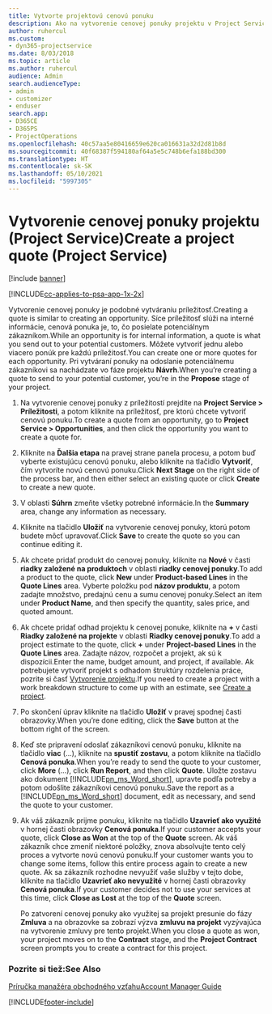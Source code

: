 ```yaml
---
title: Vytvorte projektovú cenovú ponuku
description: Ako na vytvorenie cenovej ponuky projektu v Project Service
author: ruhercul
ms.custom:
- dyn365-projectservice
ms.date: 8/03/2018
ms.topic: article
ms.author: ruhercul
audience: Admin
search.audienceType:
- admin
- customizer
- enduser
search.app:
- D365CE
- D365PS
- ProjectOperations
ms.openlocfilehash: 40c57aa5e80416659e620ca016631a32d2d81b8d
ms.sourcegitcommit: 40f68387f594180af64a5e5c748b6efa188bd300
ms.translationtype: HT
ms.contentlocale: sk-SK
ms.lasthandoff: 05/10/2021
ms.locfileid: "5997305"
---
```

# <a name="create-a-project-quote-project-service"></a><span data-ttu-id="e7811-103">Vytvorenie cenovej ponuky projektu (Project Service)</span><span class="sxs-lookup"><span data-stu-id="e7811-103">Create a project quote (Project Service)</span></span>

[!include [banner](../includes/psa-now-project-operations.md)]

[!INCLUDE[cc-applies-to-psa-app-1x-2x](../includes/cc-applies-to-psa-app-1x-2x.md)]

<span data-ttu-id="e7811-104">Vytvorenie cenovej ponuky je podobné vytváraniu príležitosť.</span><span class="sxs-lookup"><span data-stu-id="e7811-104">Creating a quote is similar to creating an opportunity.</span></span> <span data-ttu-id="e7811-105">Síce príležitosť slúži na interné informácie, cenová ponuka je, to, čo posielate potenciálnym zákazníkom.</span><span class="sxs-lookup"><span data-stu-id="e7811-105">While an opportunity is for internal information, a quote is what you send out to your potential customers.</span></span> <span data-ttu-id="e7811-106">Môžete vytvoriť jednu alebo viacero ponúk pre každú príležitosť.</span><span class="sxs-lookup"><span data-stu-id="e7811-106">You can create one or more quotes for each opportunity.</span></span> <span data-ttu-id="e7811-107">Pri vytváraní ponuky na odoslanie potenciálnemu zákazníkovi sa nachádzate vo fáze projektu **Návrh**.</span><span class="sxs-lookup"><span data-stu-id="e7811-107">When you’re creating a quote to send to your potential customer, you’re in the **Propose** stage of your project.</span></span>  
  
1. <span data-ttu-id="e7811-108">Na vytvorenie cenovej ponuky z príležitostí prejdite na **Project Service > Príležitosti**, a potom kliknite na príležitosť, pre ktorú chcete vytvoriť cenovú ponuku.</span><span class="sxs-lookup"><span data-stu-id="e7811-108">To create a quote from an opportunity, go to **Project Service > Opportunities**, and then click the opportunity you want to create a quote for.</span></span>  
  
2. <span data-ttu-id="e7811-109">Kliknite na **Ďalšia etapa** na pravej strane panela procesu, a potom buď vyberte existujúcu cenovú ponuku, alebo kliknite na tlačidlo **Vytvoriť**, čím vytvoríte novú cenovú ponuku.</span><span class="sxs-lookup"><span data-stu-id="e7811-109">Click **Next Stage** on the right side of the process bar, and then either select an existing quote or click **Create** to create a new quote.</span></span>  
  
3. <span data-ttu-id="e7811-110">V oblasti **Súhrn** zmeňte všetky potrebné informácie.</span><span class="sxs-lookup"><span data-stu-id="e7811-110">In the **Summary** area, change any information as necessary.</span></span>  
  
4. <span data-ttu-id="e7811-111">Kliknite na tlačidlo **Uložiť** na vytvorenie cenovej ponuky, ktorú potom budete môcť upravovať.</span><span class="sxs-lookup"><span data-stu-id="e7811-111">Click **Save** to create the quote so you can continue editing it.</span></span>  
  
5. <span data-ttu-id="e7811-112">Ak chcete pridať produkt do cenovej ponuky, kliknite na **Nové** v časti **riadky založené na produktoch** v oblasti **riadky cenovej ponuky**.</span><span class="sxs-lookup"><span data-stu-id="e7811-112">To add a product to the quote, click **New** under **Product-based Lines** in the **Quote Lines** area.</span></span> <span data-ttu-id="e7811-113">Vyberte položku pod **názov produktu**, a potom zadajte množstvo, predajnú cenu a sumu cenovej ponuky.</span><span class="sxs-lookup"><span data-stu-id="e7811-113">Select an item under **Product Name**, and then specify the quantity, sales price, and quoted amount.</span></span>  
  
6. <span data-ttu-id="e7811-114">Ak chcete pridať odhad projektu k cenovej ponuke, kliknite na **+** v časti **Riadky založené na projekte** v oblasti **Riadky cenovej ponuky**.</span><span class="sxs-lookup"><span data-stu-id="e7811-114">To add a project estimate to the quote, click **+** under **Project-based Lines** in the **Quote Lines** area.</span></span> <span data-ttu-id="e7811-115">Zadajte názov, rozpočet a projekt, ak sú k dispozícii.</span><span class="sxs-lookup"><span data-stu-id="e7811-115">Enter the name, budget amount, and project, if available.</span></span> <span data-ttu-id="e7811-116">Ak potrebujete vytvoriť projekt s odhadom štruktúry rozdelenia práce, pozrite si časť [Vytvorenie projektu](../psa/create-project.md).</span><span class="sxs-lookup"><span data-stu-id="e7811-116">If you need to create a project with a work breakdown structure to come up with an estimate, see [Create a project](../psa/create-project.md).</span></span>  
  
7. <span data-ttu-id="e7811-117">Po skončení úprav kliknite na tlačidlo **Uložiť** v pravej spodnej časti obrazovky.</span><span class="sxs-lookup"><span data-stu-id="e7811-117">When you’re done editing, click the **Save** button at the bottom right of the screen.</span></span>  
  
8. <span data-ttu-id="e7811-118">Keď ste pripravení odoslať zákazníkovi cenovú ponuku, kliknite na tlačidlo **viac** (...), kliknite na **spustiť zostavu**, a potom kliknite na tlačidlo **Cenová ponuka**.</span><span class="sxs-lookup"><span data-stu-id="e7811-118">When you’re ready to send the quote to your customer, click **More** (…), click **Run Report**, and then click **Quote**.</span></span> <span data-ttu-id="e7811-119">Uložte zostavu ako dokument [!INCLUDE[pn_ms_Word_short](../includes/pn-ms-word-short.md)], upravte podľa potreby a potom odošlite zákazníkovi cenovú ponuku.</span><span class="sxs-lookup"><span data-stu-id="e7811-119">Save the report as a [!INCLUDE[pn_ms_Word_short](../includes/pn-ms-word-short.md)] document, edit as necessary, and send the quote to your customer.</span></span>  
  
9. <span data-ttu-id="e7811-120">Ak váš zákazník prijme ponuku, kliknite na tlačidlo **Uzavrieť ako využité** v hornej časti obrazovky **Cenová ponuka**.</span><span class="sxs-lookup"><span data-stu-id="e7811-120">If your customer accepts your quote, click **Close as Won** at the top of the **Quote** screen.</span></span> <span data-ttu-id="e7811-121">Ak váš zákazník chce zmeniť niektoré položky, znova absolvujte tento celý proces a vytvorte novú cenovú ponuku.</span><span class="sxs-lookup"><span data-stu-id="e7811-121">If your customer wants you to change some items, follow this entire process again to create a new quote.</span></span> <span data-ttu-id="e7811-122">Ak sa zákazník rozhodne nevyužiť vaše služby v tejto dobe, kliknite na tlačidlo **Uzavrieť ako nevyužité** v hornej časti obrazovky **Cenová ponuka**.</span><span class="sxs-lookup"><span data-stu-id="e7811-122">If your customer decides not to use your services at this time, click **Close as Lost** at the top of the **Quote** screen.</span></span>  
  
   <span data-ttu-id="e7811-123">Po zatvorení cenovej ponuky ako využitej sa projekt presunie do fázy **Zmluva** a na obrazovke sa zobrazí výzva **zmluvu na projekt** vyzývajúca na vytvorenie zmluvy pre tento projekt.</span><span class="sxs-lookup"><span data-stu-id="e7811-123">When you close a quote as won, your project moves on to the **Contract** stage, and the **Project Contract** screen prompts you to create a contract for this project.</span></span>  
  
### <a name="see-also"></a><span data-ttu-id="e7811-124">Pozrite si tiež:</span><span class="sxs-lookup"><span data-stu-id="e7811-124">See Also</span></span>  
 [<span data-ttu-id="e7811-125">Príručka manažéra obchodného vzťahu</span><span class="sxs-lookup"><span data-stu-id="e7811-125">Account Manager Guide</span></span>](../psa/account-manager-guide.md)


[!INCLUDE[footer-include](../includes/footer-banner.md)]